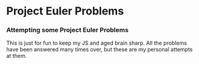 # Project Euler Problems

### Attempting some Project Euler Problems

This is just for fun to keep my JS and aged brain sharp.
All the problems have been answered many times over, but these are my personal attempts at them.
